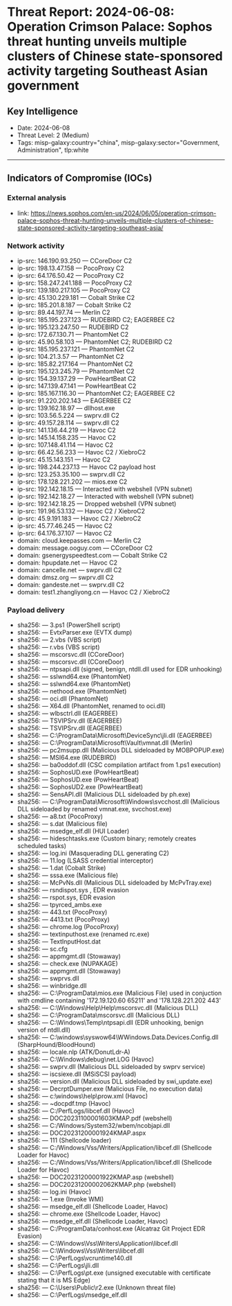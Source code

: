 # Threat Report: 2024-06-08: Operation Crimson Palace: Sophos threat hunting unveils multiple clusters of Chinese state-sponsored activity targeting Southeast Asian government


## Key Intelligence
* Date: 2024-06-08
* Threat Level: 2 (Medium)
* Tags: misp-galaxy:country="china", misp-galaxy:sector="Government, Administration", tlp:white

---

## Indicators of Compromise (IOCs)
### External analysis
* link: https://news.sophos.com/en-us/2024/06/05/operation-crimson-palace-sophos-threat-hunting-unveils-multiple-clusters-of-chinese-state-sponsored-activity-targeting-southeast-asia/

### Network activity
* ip-src: 146.190.93.250 — CCoreDoor C2
* ip-src: 198.13.47.158 — PocoProxy C2
* ip-src: 64.176.50.42 — PocoProxy C2
* ip-src: 158.247.241.188 — PocoProxy C2
* ip-src: 139.180.217.105 — PocoProxy C2
* ip-src: 45.130.229.181 — Cobalt Strike C2
* ip-src: 185.201.8.187 — Cobalt Strike C2
* ip-src: 89.44.197.74 — Merlin C2
* ip-src: 185.195.237.123 — RUDEBIRD C2; EAGERBEE C2
* ip-src: 195.123.247.50 — RUDEBIRD C2
* ip-src: 172.67.130.71 — PhantomNet C2
* ip-src: 45.90.58.103 — PhantomNet C2; RUDEBIRD C2
* ip-src: 185.195.237.121 — PhantomNet C2
* ip-src: 104.21.3.57 — PhantomNet C2
* ip-src: 185.82.217.164 — PhantomNet C2
* ip-src: 195.123.245.79 — PhantomNet C2
* ip-src: 154.39.137.29 — PowHeartBeat C2
* ip-src: 147.139.47.141 — PowHeartBeat C2
* ip-src: 185.167.116.30 — PhantomNet C2; EAGERBEE C2
* ip-src: 91.220.202.143 — EAGERBEE C2
* ip-src: 139.162.18.97 — dllhost.exe
* ip-src: 103.56.5.224 — swprv.dll C2
* ip-src: 49.157.28.114 — swprv.dll C2
* ip-src: 141.136.44.219 — Havoc C2
* ip-src: 145.14.158.235 — Havoc C2
* ip-src: 107.148.41.114 — Havoc C2
* ip-src: 66.42.56.233 — Havoc C2 / XiebroC2
* ip-src: 45.15.143.151 — Havoc C2
* ip-src: 198.244.237.13 — Havoc C2 payload host
* ip-src: 123.253.35.100 — swprv.dll C2
* ip-src: 178.128.221.202 — mios.exe C2
* ip-src: 192.142.18.15 — Interacted with webshell (VPN subnet)
* ip-src: 192.142.18.27 — Interacted with webshell (VPN subnet)
* ip-src: 192.142.18.25 — Dropped webshell (VPN subnet)
* ip-src: 191.96.53.132 — Havoc C2 / XiebroC2
* ip-src: 45.9.191.183 — Havoc C2 / XiebroC2
* ip-src: 45.77.46.245 — Havoc C2
* ip-src: 64.176.37.107 — Havoc C2
* domain: cloud.keepasses.com — Merlin C2
* domain: message.ooguy.com — CCoreDoor C2
* domain: gsenergyspeedtest.com — Cobalt Strike C2
* domain: hpupdate.net — Havoc C2
* domain: cancelle.net — swprv.dll C2
* domain: dmsz.org — swprv.dll C2
* domain: gandeste.net — swprv.dll C2
* domain: test1.zhangliyong.cn — Havoc C2 / XiebroC2

### Payload delivery
* sha256: <sha256> — 3.ps1 (PowerShell script)
* sha256: <sha256> — EvtxParser.exe (EVTX dump)
* sha256: <sha256> — 2.vbs (VBS script)
* sha256: <sha256> — r.vbs (VBS script)
* sha256: <sha256> — mscorsvc.dll (CCoreDoor)
* sha256: <sha256> — mscorsvc.dll (CCoreDoor)
* sha256: <sha256> — ntpsapi.dll (signed, benign, ntdll.dll used for EDR unhooking)
* sha256: <sha256> — sslwnd64.exe (PhantomNet)
* sha256: <sha256> — sslwnd64.exe (PhantomNet)
* sha256: <sha256> — nethood.exe (PhantomNet)
* sha256: <sha256> — oci.dll (PhantomNet)
* sha256: <sha256> — X64.dll (PhantomNet, renamed to oci.dll)
* sha256: <sha256> — wlbsctrl.dll (EAGERBEE)
* sha256: <sha256> — TSVIPSrv.dll (EAGERBEE)
* sha256: <sha256> — TSVIPSrv.dll (EAGERBEE)
* sha256: <sha256> — C:\ProgramData\Microsoft\DeviceSync\jli.dll (EAGERBEE)
* sha256: <sha256> — C:\ProgramData\Microsoft\Vault\vmnat.dll (Merlin)
* sha256: <sha256> — pc2msupp.dll (Malicious DLL sideloaded by MOBPOPUP.exe)
* sha256: <sha256> — MSI64.exe (RUDEBIRD)
* sha256: <sha256> — ba0oddof.dll (CSC compilation artifact from 1.ps1 execution)
* sha256: <sha256> — SophosUD.exe (PowHeartBeat)
* sha256: <sha256> — SophosUD.exe (PowHeartBeat)
* sha256: <sha256> — SophosUD2.exe (PowHeartBeat)
* sha256: <sha256> — SensAPI.dll (Malicious DLL sideloaded by ph.exe)
* sha256: <sha256> — C:\ProgramData\Microsoft\Windows\svcchost.dll (Malicious DLL sideloaded by renamed vmnat.exe, svcchost.exe)
* sha256: <sha256> — a8.txt (PocoProxy)
* sha256: <sha256> — s.dat (Malicious file)
* sha256: <sha256> — msedge_elf.dll (HUI Loader)
* sha256: <sha256> — hideschtasks.exe (Custom binary; remotely creates scheduled tasks)
* sha256: <sha256> — log.ini (Masquerading DLL generating C2)
* sha256: <sha256> — 11.log (LSASS credential interceptor)
* sha256: <sha256> — 1.dat (Cobalt Strike)
* sha256: <sha256> — sssa.exe (Malicious file)
* sha256: <sha256> — McPvNs.dll (Malicious DLL sideloaded by McPvTray.exe)
* sha256: <sha256> — rsndispot.sys , EDR evasion
* sha256: <sha256> — rspot.sys, EDR evasion
* sha256: <sha256> — tpyrced_ambs.exe
* sha256: <sha256> — 443.txt (PocoProxy)
* sha256: <sha256> — 4413.txt (PocoProxy)
* sha256: <sha256> — chrome.log (PocoProxy)
* sha256: <sha256> — textinputhost.exe (renamed rc.exe)
* sha256: <sha256> — TextInputHost.dat
* sha256: <sha256> — sc.cfg
* sha256: <sha256> — appmgmt.dll (Stowaway)
* sha256: <sha256> — check.exe (NUPAKAGE)
* sha256: <sha256> — appmgmt.dll (Stowaway)
* sha256: <sha256> — swprvs.dll
* sha256: <sha256> — winbridge.dll
* sha256: <sha256> — C:\ProgramData\mios.exe (Malicious File) used in conjuction with cmdline containing  '172.19.120.60 65211' and '178.128.221.202 443'
* sha256: <sha256> — C:\Windows\Help\Help\mscorsvc.dll (Malicious DLL)
* sha256: <sha256> — C:\ProgramData\mscorsvc.dll (Malicious DLL)
* sha256: <sha256> — C:\Windows\Temp\ntpsapi.dll (EDR unhooking, benign version of ntdll.dll)
* sha256: <sha256> — C:\windows\syswow64\WWindows.Data.Devices.Config.dll (SharpHound/BloodHound)
* sha256: <sha256> — locale.nlp (ATK/DonutLdr-A)
* sha256: <sha256> — C:\Windows\debug\net.LOG (Havoc)
* sha256: <sha256> — swprv.dll (Malicious DLL sideloaded by swprv service)
* sha256: <sha256> — iscsiexe.dll (MSiSCSI payload)
* sha256: <sha256> — version.dll (Malicious DLL sideloaded by swi_update.exe)
* sha256: <sha256> — DecrptDumper.exe (Malicious File, no execution data)
* sha256: <sha256> — c:\windows\help\prow.xml (Havoc)
* sha256: <sha256> — ~docpdf.tmp (Havoc)
* sha256: <sha256> — C:/PerfLogs/libcef.dll (Havoc)
* sha256: <sha256> — <REDACTED>DOC20231100001603KMAP.pdf (webshell)
* sha256: <sha256> — C:/Windows/System32/wbem/ncobjapi.dll
* sha256: <sha256> — <REDACTED>DOC20231200001924KMAP.aspx
* sha256: <sha256> — 111 (Shellcode loader)
* sha256: <sha256> — C:/Windows/Vss/Writers/Application/libcef.dll (Shellcode Loader for Havoc)
* sha256: <sha256> — C:/Windows/Vss/Writers/Application/libcef.dll (Shellcode Loader for Havoc)
* sha256: <sha256> — <REDACTED>DOC20231200001922KMAP.asp (webshell)
* sha256: <sha256> — <REDACTED>DOC20231200002062KMAP.php (webshell)
* sha256: <sha256> — log.ini (Havoc)
* sha256: <sha256> — 1.exe (Invoke WMI)
* sha256: <sha256> — msedge_elf.dll (Shellcode Loader, Havoc)
* sha256: <sha256> — chrome.exe (Shellcode Loader, Havoc)
* sha256: <sha256> — msedge_elf.dll (Shellcode Loader, Havoc)
* sha256: <sha256> — C:/ProgramData/conhost.exe (Alcatraz Git Project EDR Evasion)
* sha256: <sha256> — C:\Windows\Vss\Writers\Application\libcef.dll
* sha256: <sha256> — C:\Windows\Vss\Writers\libcef.dll
* sha256: <sha256> — C:\PerfLogs\vcruntime140.dll
* sha256: <sha256> — C:\PerfLogs\jli.dll
* sha256: <sha256> — C:\PerfLogs\pt.exe (unsigned executable with certificate stating that it is MS Edge)
* sha256: <sha256> — C:\Users\Public\r2.exe (Unknown threat file)
* sha256: <sha256> — C:\PerfLogs\msedge_elf.dll
